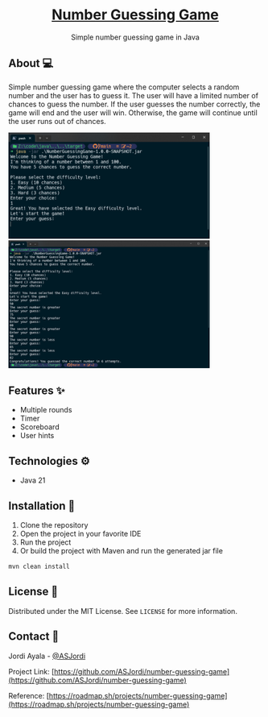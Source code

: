 <div align="center">
  <h1 align="center"><a href="https://github.com/ASJordi/number-guessing-game">Number Guessing Game</a></h1>

  <p align="center">Simple number guessing game in Java</p>
</div>

## About :computer:

Simple number guessing game where the computer selects a random number and the user has to guess it. The user will have a limited number of chances to guess the number. If the user guesses the number correctly, the game will end and the user will win. Otherwise, the game will continue until the user runs out of chances.

<img src="src/main/resources/app01.png" alt="Number Guessing Game" width="400"/> <br>
<img src="src/main/resources/app02.png" alt="Number Guessing Game" width="400"/>

## Features :sparkles:

- Multiple rounds
- Timer
- Scoreboard
- User hints

## Technologies :gear:

- Java 21

## Installation :floppy_disk:

1. Clone the repository
2. Open the project in your favorite IDE
3. Run the project
4. Or build the project with Maven and run the generated jar file

```bash
mvn clean install
```

## License :page_facing_up:

Distributed under the MIT License. See `LICENSE` for more information.

## Contact :email:

Jordi Ayala - [@ASJordi](https://twitter.com/ASJordi)

Project Link: [https://github.com/ASJordi/number-guessing-game](https://github.com/ASJordi/number-guessing-game)

Reference: [https://roadmap.sh/projects/number-guessing-game](https://roadmap.sh/projects/number-guessing-game)